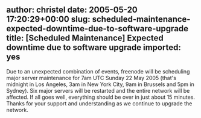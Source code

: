 author: christel
date: 2005-05-20 17:20:29+00:00
slug: scheduled-maintenance-expected-downtime-due-to-software-upgrade
title: [Scheduled Maintenance] Expected downtime due to software upgrade
imported: yes
---
Due to an unexpected combination of events,    freenode    will be scheduling major server maintenance for 7am UTC Sunday 22 May 2005   (that's midnight in Los Angeles, 3am in New York City, 9am in Brussels and   5pm in Sydney). Six major servers will be restarted and the entire network   will be affected. If all goes well, everything should be over in just   about 15 minutes. Thanks for your support and understanding as we continue   to upgrade the network.
